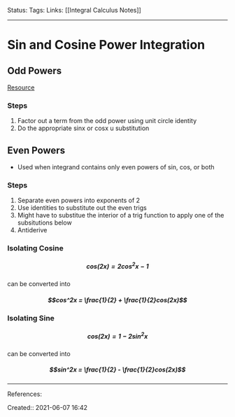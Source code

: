 Status:
Tags:
Links: [[Integral Calculus Notes]]
___
# Sin and Cosine Power Integration
## Odd Powers
[Resource](https://sites.math.washington.edu/~aloveles/Math125Fall2019/7-2SummaryOfCases.pdf)
### Steps
1. Factor out a term from the odd power using unit circle identity
2. Do the appropriate sinx or cosx u substitution
## Even Powers
- Used when integrand contains only even powers of sin, cos, or both
### Steps
1. Separate even powers into exponents of 2
2. Use identities to substitute out the even trigs
3. Might have to substitue the interior of a trig function to apply one of the subsitutions below
4. Antiderive
### Isolating Cosine
##### $$cos(2x) = 2cos^2x - 1$$ 
can be converted into
##### $$cos^2x = \frac{1}{2} + \frac{1}{2}cos(2x)$$
### Isolating Sine
##### $$cos(2x) = 1 - 2sin^2x$$
can be converted into
##### $$sin^2x = \frac{1}{2} - \frac{1}{2}cos(2x)$$
___
References:

Created:: 2021-06-07 16:42